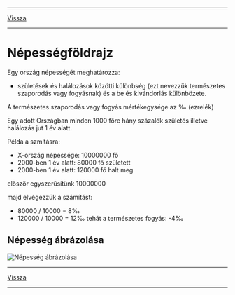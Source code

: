 
---

[Vissza](../foldrajz.md)

---

# Népességföldrajz
Egy ország népességét meghatározza:
- születések és halálozások közötti különbség (ezt nevezzük természetes szaporodás vagy fogyásnak) és a be és kivándorlás különbözete.
>
A természetes szaporodás vagy fogyás mértékegysége az &#8240; (ezrelék)
>
Egy adott Országban minden 1000 főre hány százalék születés illetve halálozás jut 1 év alatt.
>
>
Példa a szmításra:
- X-ország népessége: 10000000 fő
- 2000-ben 1 év alatt: 80000 fő született
- 2000-ben 1 év alatt: 120000 fő halt meg
>
először egyszerűsítünk 10000<del>000</del>
>
majd elvégezzük a számítást:
- 80000 / 10000 = 8&#8240;
- 120000 / 10000 = 12&#8240;
tehát a természetes fogyás: -4&#8240;
## Népesség ábrázolása
![Népesség ábrázolása]()

---

[Vissza](../foldrajz.md)

---